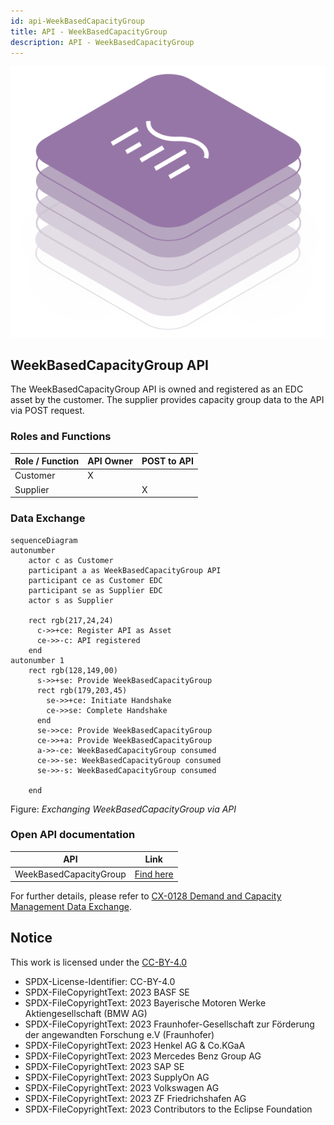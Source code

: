 ```yaml
---
id: api-WeekBasedCapacityGroup
title: API - WeekBasedCapacityGroup
description: API - WeekBasedCapacityGroup
---
```


![DCM kit banner](/img/kit-icons/dcm-kit-icon.svg)

## WeekBasedCapacityGroup API

The WeekBasedCapacityGroup API is owned and registered as an EDC asset by the customer. The supplier provides capacity group data to the API via POST request.

### Roles and Functions

|Role / Function|API Owner|POST to API|
|-|-|-|
|Customer|X||
|Supplier||X|

### Data Exchange

```mermaid
sequenceDiagram
autonumber
    actor c as Customer 
    participant a as WeekBasedCapacityGroup API
    participant ce as Customer EDC
    participant se as Supplier EDC    
    actor s as Supplier
    
    rect rgb(217,24,24)
      c->>+ce: Register API as Asset
      ce->>-c: API registered
    end
autonumber 1
    rect rgb(128,149,00)
      s->>+se: Provide WeekBasedCapacityGroup
      rect rgb(179,203,45)
        se->>+ce: Initiate Handshake
        ce->>se: Complete Handshake
      end
      se->>ce: Provide WeekBasedCapacityGroup
      ce->>+a: Provide WeekBasedCapacityGroup
      a->>-ce: WeekBasedCapacityGroup consumed
      ce->>-se: WeekBasedCapacityGroup consumed
      se->>-s: WeekBasedCapacityGroup consumed
    
    end
```

Figure: *Exchanging WeekBasedCapacityGroup via API*

### Open API documentation

|API|Link|
|-|-|
|WeekBasedCapacityGroup|[Find here](https://eclipse-tractusx.github.io/api-hub/eclipse-tractusx.github.io/kit-dcm-WeekBasedCapacityGroup-openAPI-3.0.0/swagger-ui/)|

For further details, please refer to [CX-0128 Demand and Capacity Management Data Exchange][StandardLibrary].

[StandardLibrary]: https://catenax-ev.github.io/docs/next/standards/CX-0128-DemandandCapacityManagementDataExchange

## Notice

This work is licensed under the [CC-BY-4.0](https://creativecommons.org/licenses/by/4.0/legalcode)

- SPDX-License-Identifier: CC-BY-4.0
- SPDX-FileCopyrightText: 2023 BASF SE
- SPDX-FileCopyrightText: 2023 Bayerische Motoren Werke Aktiengesellschaft (BMW AG)
- SPDX-FileCopyrightText: 2023 Fraunhofer-Gesellschaft zur Förderung der angewandten Forschung e.V (Fraunhofer)
- SPDX-FileCopyrightText: 2023 Henkel AG & Co.KGaA
- SPDX-FileCopyrightText: 2023 Mercedes Benz Group AG
- SPDX-FileCopyrightText: 2023 SAP SE
- SPDX-FileCopyrightText: 2023 SupplyOn AG
- SPDX-FileCopyrightText: 2023 Volkswagen AG
- SPDX-FileCopyrightText: 2023 ZF Friedrichshafen AG
- SPDX-FileCopyrightText: 2023 Contributors to the Eclipse Foundation
